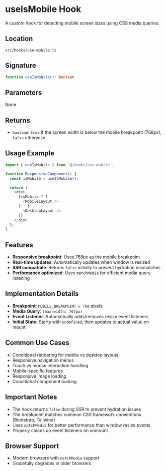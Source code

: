 # useIsMobile Hook

A custom hook for detecting mobile screen sizes using CSS media queries.

## Location
`src/hooks/use-mobile.ts`

## Signature
```typescript
function useIsMobile(): boolean
```

## Parameters
None

## Returns
- `boolean`: `true` if the screen width is below the mobile breakpoint (768px), `false` otherwise

## Usage Example

```typescript
import { useIsMobile } from '@/hooks/use-mobile';

function ResponsiveComponent() {
  const isMobile = useIsMobile();

  return (
    <div>
      {isMobile ? (
        <MobileLayout />
      ) : (
        <DesktopLayout />
      )}
    </div>
  );
}
```

## Features
- **Responsive breakpoint**: Uses 768px as the mobile breakpoint
- **Real-time updates**: Automatically updates when window is resized
- **SSR compatible**: Returns `false` initially to prevent hydration mismatches
- **Performance optimized**: Uses `matchMedia` for efficient media query listening

## Implementation Details
- **Breakpoint**: `MOBILE_BREAKPOINT = 768` pixels
- **Media Query**: `(max-width: 767px)`
- **Event Listener**: Automatically adds/removes resize event listeners
- **Initial State**: Starts with `undefined`, then updates to actual value on mount

## Common Use Cases
- Conditional rendering for mobile vs desktop layouts
- Responsive navigation menus
- Touch vs mouse interaction handling
- Mobile-specific features
- Responsive image loading
- Conditional component loading

## Important Notes
- The hook returns `false` during SSR to prevent hydration issues
- The breakpoint matches common CSS framework conventions (Bootstrap, Tailwind)
- Uses `matchMedia` for better performance than window resize events
- Properly cleans up event listeners on unmount

## Browser Support
- Modern browsers with `matchMedia` support
- Gracefully degrades in older browsers
